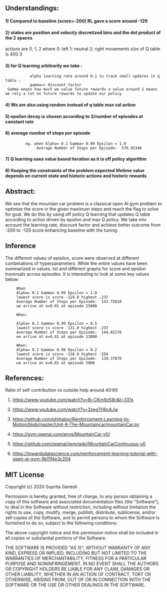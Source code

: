 ## Understandings: 
#### 1) Compared to baseline (score=-200) RL gave a score around -129 
#### 2) states are position and velocity discretized bins and the dot product of the 2 spaces
   actions are 0, 1, 2 where 0: left 1: neutral 2: right movements
   size of Q table is 400 3
#### 3)  for Q learning arbitrarily we take :
               alpha learning rate around 0.1 to track small updates in q table ;
               gamma=> discount factor
     Gamma means how much we value future rewards a value around 1 means we rely a lot on future rewards to update our policy 
#### 4) We are also using random instead of q table max val action
#### 5) epsilon decay is chosen according to 3/number of episodes at constant rate
#### 6) average number of steps per episode
             eg. when Alpha= 0.1 Gamma= 0.99 Epsilon = 1.0
                  Average Number of Steps per Episode:  570.92346
#### 7) Q learning uses value based iteration as it is off policy algorithm
#### 8) Keeping the constraints of the problem expected lifetime value depends on current state and historic actions and historic rewards

## Abstract:
We see that the mountain car problem is a classical open AI gym problem to optimize the score in the given maximum steps
and reach the flag to solve for goal. We do this by using off policy Q learning that updates Q table according to action driven by epsilon and max Q policy.
We take into account the learning rate, discount factor and achieve better outcome
from -200 to -129 score enhancing baseline with the tuning.

## Inference
The different values of episilon, score were observed at different combinations of hyperparameters.
While the entire values have been summarized in values. txt and different graphs for score and epsilon traversals across episodes. 
It is interesting to look at some key values  below:

         When
         Alpha= 0.1 Gamma= 0.99 Epsilon = 1.0
         lowest score is score -129.0 highest -237
         Average Number of Steps per Episode:  143.72618
         we arrive at e=0.01 at episode 25000

         When:

         Alpha= 0.1 Gamma= 0.99 Epsilon = 0.5
         lowest score is score -131.0 highest -237
         Average Number of Steps per Episode:  144.02276
         we arrive at e=0.01 at episode 13000

         When:
         Alpha= 0.1 Gamma= 0.99 Epsilon = 0.2
         lowest score is score -128.0 highest -258
         Average Number of Steps per Episode:  139.37876
         we arrive at e=0.01 at episode 5000



## References:
Ratio of self contribution vs outside help around 40:60

   1) https://www.youtube.com/watch?v=Bi-CKm9zS9c&t=331s
   
   2) https://www.youtube.com/watch?v=3zeg7H6cAJw
   
   3) https://github.com/philtabor/Reinforcement-Learning-In-Motion/blob/master/Unit-8-The-Mountaincar/mountainCar.py
   
   4) https://gym.openai.com/envs/MountainCar-v0/
   
   5) https://github.com/openai/gym/wiki/MountainCarContinuous-v0
   
   6) https://towardsdatascience.com/reinforcement-learning-tutorial-with-open-ai-gym-9b11f4e3c204
   


## MIT License

Copyright (c) 2020 Suprita Ganesh

Permission is hereby granted, free of charge, to any person obtaining a copy
of this software and associated documentation files (the "Software"), to deal
in the Software without restriction, including without limitation the rights
to use, copy, modify, merge, publish, distribute, sublicense, and/or sell
copies of the Software, and to permit persons to whom the Software is
furnished to do so, subject to the following conditions:

The above copyright notice and this permission notice shall be included in all
copies or substantial portions of the Software.

THE SOFTWARE IS PROVIDED "AS IS", WITHOUT WARRANTY OF ANY KIND, EXPRESS OR
IMPLIED, INCLUDING BUT NOT LIMITED TO THE WARRANTIES OF MERCHANTABILITY,
FITNESS FOR A PARTICULAR PURPOSE AND NONINFRINGEMENT. IN NO EVENT SHALL THE
AUTHORS OR COPYRIGHT HOLDERS BE LIABLE FOR ANY CLAIM, DAMAGES OR OTHER
LIABILITY, WHETHER IN AN ACTION OF CONTRACT, TORT OR OTHERWISE, ARISING FROM,
OUT OF OR IN CONNECTION WITH THE SOFTWARE OR THE USE OR OTHER DEALINGS IN THE
SOFTWARE.


